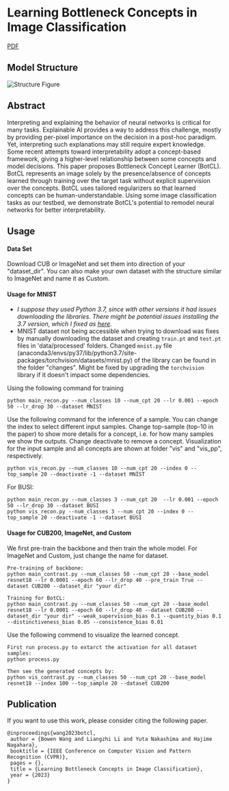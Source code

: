 # Learning Bottleneck Concepts in Image Classification
[PDF](https://arxiv.org/abs/2304.10131)

## Model Structure
![Structure Figure](figs/overview.png)

## Abstract
Interpreting and explaining the behavior of neural networks is critical for many tasks. Explainable AI provides a way to address this challenge, mostly by providing per-pixel importance on the decision in a post-hoc paradigm. Yet, interpreting such explanations may still require expert knowledge. Some recent attempts toward interpretability adopt a concept-based framework, giving a higher-level relationship between some concepts and model decisions. This paper proposes Bottleneck Concept Learner (BotCL). BotCL represents an image solely by the presence/absence of concepts learned through training over the target task without explicit supervision over the concepts. BotCL uses tailored regularizers so that learned concepts can be human-understandable. Using some image classification tasks as our testbed, we demonstrate BotCL's potential to remodel neural networks for better interpretability.

## Usage

#### Data Set
Download CUB or ImageNet and set them into direction of your "dataset_dir". You can also make your own dataset with the structure similar to ImageNet and name it as Custom.

#### Usage for MNIST
- *I suppose they used Python 3.7, since with other versions it had issues downloading the libraries. There might be potential issues installing the 3.7 version, which I fixed as [here](https://github.com/conda/conda/issues/12206#issuecomment-1368982024).*
- MNIST dataset not being accessible when trying to download was fixes by manually downloading the dataset and creating `train.pt` and `test.pt` files in 'data/processed' folders. Changed `mnist.py` file (anaconda3/envs/py37/lib/python3.7/site-packages/torchvision/datasets/mnist.py) of the library can be found in the folder "changes". Might be fixed by upgrading the `torchvision` library if it doesn't impact some dependencies.

Using the following command for training
```
python main_recon.py --num_classes 10 --num_cpt 20 --lr 0.001 --epoch 50 --lr_drop 30 --dataset MNIST
```
Use the following command for the inference of a sample. You can change the index to select different input samples. 
Change top-sample (top-10 in the paper) to show more details for a concept, i.e. for how many samples we show the outputs. Change deactivate to remove a concept. 
Visualization for the input sample and all concepts are shown at folder "vis" and "vis_pp", respectively. 
```
python vis_recon.py --num_classes 10 --num_cpt 20 --index 0 --top_sample 20 --deactivate -1 --dataset MNIST
```
For BUSI:
```
python main_recon.py --num_classes 3 --num_cpt 20  --lr 0.001 --epoch 50 --lr_drop 30 --dataset BUSI
python vis_recon.py --num_classes 3 --num_cpt 20 --index 0 --top_sample 20 --deactivate -1 --dataset BUSI

```

#### Usage for CUB200, ImageNet, and Custom
We first pre-train the backbone and then train the whole model. For ImageNet and Custom, just change the name for dataset.
```
Pre-training of backbone:
python main_contrast.py --num_classes 50 --num_cpt 20 --base_model resnet18 --lr 0.0001 --epoch 60 --lr_drop 40 --pre_train True --dataset CUB200 --dataset_dir "your dir"

Training for BotCL:
python main_contrast.py --num_classes 50 --num_cpt 20 --base_model resnet18 --lr 0.0001 --epoch 60 --lr_drop 40 --dataset CUB200 --dataset_dir "your dir" --weak_supervision_bias 0.1 --quantity_bias 0.1 --distinctiveness_bias 0.05 --consistence_bias 0.01
```

Use the following commend to visualize the learned concept.

```
First run process.py to extarct the activation for all dataset samples:
python process.py

Then see the generated concepts by:
python vis_contrast.py --num_classes 50 --num_cpt 20 --base_model resnet18 --index 100 --top_sample 20 --dataset CUB200
```

## Publication

If you want to use this work, please consider citing the following paper.
```
@inproceedings{wang2023botcl,
 author = {Bowen Wang and Liangzhi Li and Yuta Nakashima and Hajime Nagahara},
 booktitle = {IEEE Conference on Computer Vision and Pattern Recognition (CVPR)},
 pages = {},
 title = {Learning Bottleneck Concepts in Image Classification},
 year = {2023}
}
```
